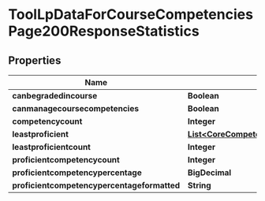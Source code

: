 

# ToolLpDataForCourseCompetenciesPage200ResponseStatistics


## Properties

| Name | Type | Description | Notes |
|------------ | ------------- | ------------- | -------------|
|**canbegradedincourse** | **Boolean** | canbegradedincourse |  |
|**canmanagecoursecompetencies** | **Boolean** | canmanagecoursecompetencies |  |
|**competencycount** | **Integer** | competencycount |  |
|**leastproficient** | [**List&lt;CoreCompetencyReadUserEvidence200ResponseCompetenciesInner&gt;**](CoreCompetencyReadUserEvidence200ResponseCompetenciesInner.md) |  |  |
|**leastproficientcount** | **Integer** | leastproficientcount |  |
|**proficientcompetencycount** | **Integer** | proficientcompetencycount |  |
|**proficientcompetencypercentage** | **BigDecimal** | proficientcompetencypercentage |  |
|**proficientcompetencypercentageformatted** | **String** | proficientcompetencypercentageformatted |  |



